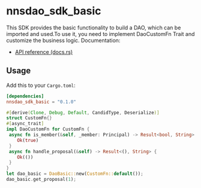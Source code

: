 # nnsdao_sdk_basic
This SDK provides the basic functionality to build a DAO, which can be imported and used.To use it, you need to implement DaoCustomFn Trait and customize the business logic.
Documentation:
-   [API reference (docs.rs)](https://docs.rs/nnsdao_sdk_basic)

## Usage

Add this to your `Cargo.toml`:

```toml
[dependencies]
nnsdao_sdk_basic = "0.1.0"
```

```rust
#[derive(Clone, Debug, Default, CandidType, Deserialize)]
struct CustomFn{}
#[async_trait]
impl DaoCustomFn for CustomFn {
 async fn is_member(&self, _member: Principal) -> Result<bool, String> {
    Ok(true)
 }
 async fn handle_proposal(&self) -> Result<(), String> {
    Ok(())
 }
}
let dao_basic = DaoBasic::new(CustomFn::default());
dao_basic.get_proposal(1);
```